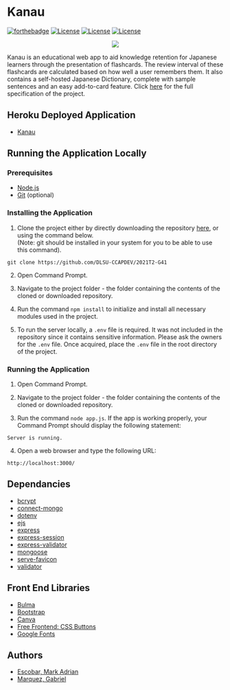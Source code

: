 # Kanau
[![forthebadge](https://forthebadge.com/images/badges/powered-by-coffee.svg)](https://forthebadge.com) [![License](https://img.shields.io/badge/license-JMdict-green)](https://www.edrdg.org/wiki/index.php/JMdict-EDICT_Dictionary_Project) [![License](https://img.shields.io/badge/license-Tatoeba-green)](https://tatoeba.org/eng/about) 
[![License](https://img.shields.io/badge/status-i%20have%20no%20idea%20what%20im%20doing-yellowgreen)](https://www.youtube.com/watch?v=dQw4w9WgXcQ)
<p align="center">
    <img src="https://user-images.githubusercontent.com/55874439/112708392-bda40080-8eec-11eb-9a11-e6c412980db5.png"/>
</p>

Kanau is an educational web app to aid knowledge retention for Japanese learners through the presentation of flashcards. The review interval of these flashcards are calculated based on how well a user remembers them. It also contains a self-hosted Japanese Dictionary, complete with sample sentences and an easy add-to-card feature. Click [here](https://github.com/DLSU-CCAPDEV/2021T2-G41/blob/main/%5BRevised%5D%20S14%20Group%2041%20MP%20Specifications.pdf) for the full specification of the project. 

## Heroku Deployed Application
- [Kanau](https://kanau.herokuapp.com)

## Running the Application Locally
### Prerequisites
- [Node.js](https://nodejs.org/en/)
- [Git](https://git-scm.com/) (optional)

### Installing the Application

1. Clone the project either by directly downloading the repository [here](https://github.com/DLSU-CCAPDEV/2021T2-G41/archive/refs/heads/main.zip), or using the command below. <br>(Note: git should be installed in your system for you to be able to use this command). 
```
git clone https://github.com/DLSU-CCAPDEV/2021T2-G41
```
2. Open Command Prompt.
    
3. Navigate to the project folder - the folder containing the contents of the cloned or downloaded repository.
    
4. Run the command `npm install` to initialize and install all necessary modules used in the project.
 
5. To run the server locally, a `.env` file is required. It was not included in the repository since it contains sensitive information. Please ask the owners for the `.env` file. Once acquired, place the `.env` file in the root directory of the project.
    
### Running the Application
    
1. Open Command Prompt.
    
2. Navigate to the project folder - the folder containing the contents of the cloned or downloaded repository.
    
3. Run the command `node app.js`. If the app is working properly, your Command Prompt should display the following statement:
```
Server is running.
``` 
4. Open a web browser and type the following URL:
```
http://localhost:3000/
```     
    
## Dependancies

- [bcrypt](https://www.npmjs.com/package/bcrypt)
- [connect-mongo](https://www.npmjs.com/package/connect-mongo)
- [dotenv](https://www.npmjs.com/package/dotenv)
- [ejs](https://www.npmjs.com/package/ejs)
- [express](https://www.npmjs.com/package/express)
- [express-session](https://www.npmjs.com/package/express-session)
- [express-validator](https://www.npmjs.com/package/express-validator)
- [mongoose](https://www.npmjs.com/package/mongoose)
- [serve-favicon](https://www.npmjs.com/package/serve-favicon)
- [validator](https://www.npmjs.com/package/validator)

## Front End Libraries

- [Bulma](https://bulma.io/)
- [Bootstrap](https://getbootstrap.com/)
- [Canva](https://www.canva.com/)
- [Free Frontend: CSS Buttons](https://freefrontend.com/css-button-hover-effects/)
- [Google Fonts](https://fonts.google.com/)

## Authors

- [Escobar, Mark Adrian](https://github.com/markadriii)
- [Marquez, Gabriel](https://github.com/GabbyNEW)

    
    
    
    
    
    
